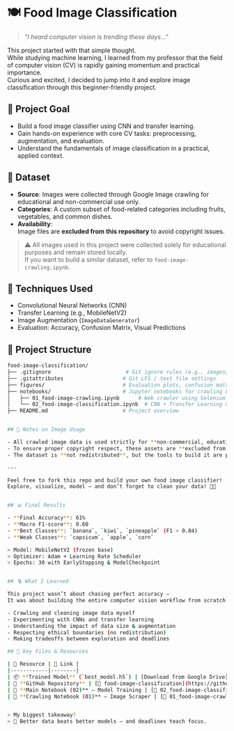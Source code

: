 # 🍽️ Food Image Classification

> *"I heard computer vision is trending these days..."*

This project started with that simple thought.  
While studying machine learning, I learned from my professor that the field of computer vision (CV) is rapidly gaining momentum and practical importance.  
Curious and excited, I decided to jump into it and explore image classification through this beginner-friendly project.

## 🎯 Project Goal

- Build a food image classifier using CNN and transfer learning.
- Gain hands-on experience with core CV tasks: preprocessing, augmentation, and evaluation.
- Understand the fundamentals of image classification in a practical, applied context.

## 📁 Dataset

- **Source**: Images were collected through Google Image crawling for educational and non-commercial use only.
- **Categories**: A custom subset of food-related categories including fruits, vegetables, and common dishes.
- **Availability**:  
  Image files are **excluded from this repository** to avoid copyright issues.

> ⚠️ All images used in this project were collected solely for educational purposes and remain stored locally.  
> If you want to build a similar dataset, refer to `food-image-crawling.ipynb`.

## 🔧 Techniques Used

- Convolutional Neural Networks (CNN)
- Transfer Learning (e.g., MobileNetV2)
- Image Augmentation (`ImageDataGenerator`)
- Evaluation: Accuracy, Confusion Matrix, Visual Predictions

## 🧱 Project Structure

```bash
food-image-classification/
├── .gitignore                        # Git ignore rules (e.g., images/, .h5 files)
├── .gitattributes                   # Git LFS / text file settings
├── figures/                         # Evaluation plots, confusion matrix, etc.
├── notebooks/                       # Jupyter notebooks for crawling & training
│   ├── 01_food-image-crawling.ipynb      # Web crawler using Selenium
│   └── 02_food-image-classification.ipynb  # CNN + Transfer Learning model training
├── README.md                        # Project overview


## 🚫 Notes on Image Usage

- All crawled image data is used strictly for **non-commercial, educational** purposes.
- To ensure proper copyright respect, these assets are **excluded from version control** using `.gitignore`.
- The dataset is **not redistributed**, but the tools to build it are provided in this repository.

---

Feel free to fork this repo and build your own food image classifier!  
Explore, visualize, model — and don’t forget to clean your data! 🍜🧼


## 📊 Final Results

- **Final Accuracy**: 61%
- **Macro F1-score**: 0.60
- **Best Classes**: `banana`, `kiwi`, `pineapple` (F1 > 0.84)
- **Weak Classes**: `capsicum`, `apple`, `corn`

> Model: MobileNetV2 (frozen base)  
> Optimizer: Adam + Learning Rate Scheduler  
> Epochs: 30 with EarlyStopping & ModelCheckpoint


## 🪜 What I Learned

This project wasn’t about chasing perfect accuracy —  
It was about building the entire computer vision workflow from scratch:

- Crawling and cleaning image data myself
- Experimenting with CNNs and transfer learning
- Understanding the impact of data size & augmentation
- Respecting ethical boundaries (no redistribution)
- Making tradeoffs between exploration and deadlines

## 🧠 Key Files & Resources

| 📁 Resource | 🔗 Link |
|------------|--------|
| 📦 **Trained Model** (`best_model.h5`) | [Download from Google Drive](https://drive.google.com/file/d/1Qa55CoSG54oInE-lmYDbfJAyI1QJHcwd/view?usp=drive_link) |
| 📘 **GitHub Repository** | [🔗 food-image-classification](https://github.com/hojjang98/food-image-classification) |
| 📓 **Main Notebook (02)** – Model Training | [🔗 02_food-image-classification.ipynb](https://github.com/hojjang98/food-image-classification/blob/main/notebooks/02_food-image-classification.ipynb) |
| 📓 **Crawling Notebook (01)** – Image Scraper | [🔗 01_food-image-crawling.ipynb](https://github.com/hojjang98/food-image-classification/blob/main/notebooks/01_food-image-crawling.ipynb) |


> My biggest takeaway?  
> 📌 Better data beats better models — and deadlines teach focus.
